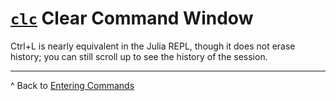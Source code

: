 # [`clc`](clc) Clear Command Window

Ctrl+L is nearly equivalent in the Julia REPL, though it does not erase history; you can still scroll up to see the history of the session.

***

^ Back to [Entering Commands](Language-Fundamentals#entering-commands)